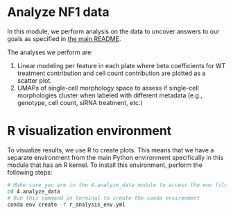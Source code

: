# Analyze NF1 data

In this module, we perform analysis on the data to uncover answers to our goals as specified in [the main README](../README.md).

The analyses we perform are:

1. Linear modeling per feature in each plate where beta coefficients for WT treatment contribution and cell count contribution are plotted as a scatter plot.
2. UMAPs of single-cell morphology space to assess if single-cell morphologies cluster when labeled with different metadata (e.g., genotype, cell count, siRNA treatment, etc.)
   
# R visualization environment

To visualize results, we use R to create plots. 
This means that we have a separate environment from the main Python environment specifically in this module that has an R kernel.
To install this environment, perform the following steps:

```bash
# Make sure you are in the 4.analyze_data module to access the env file
cd 4.analyze_data
# Run this command in terminal to create the conda environment
conda env create -f r_analysis_env.yml
```
